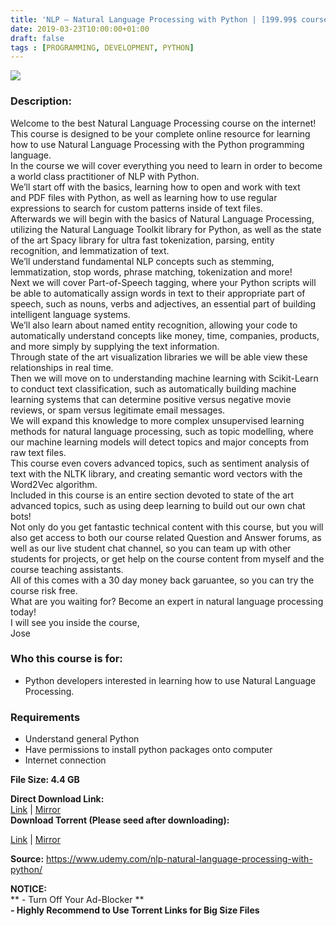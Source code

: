 ```yaml
---
title: 'NLP – Natural Language Processing with Python | [199.99$ course for free ]'
date: 2019-03-23T10:00:00+01:00
draft: false
tags : [PROGRAMMING, DEVELOPMENT, PYTHON]
---
```


[![](https://1.bp.blogspot.com/-qMyRbhDf7eE/XJXyoLa4u6I/AAAAAAAAA_I/ATJe6tbzbt4t9gMpOAVu5YmaKirRHlOnACLcBGAs/s640/NLP-Natural-Language-Processing-with-Python.jpg)](https://1.bp.blogspot.com/-qMyRbhDf7eE/XJXyoLa4u6I/AAAAAAAAA_I/ATJe6tbzbt4t9gMpOAVu5YmaKirRHlOnACLcBGAs/s1600/NLP-Natural-Language-Processing-with-Python.jpg)

  
  

### Description:

Welcome to the best Natural Language Processing course on the internet! This course is designed to be your complete online resource for learning how to use Natural Language Processing with the Python programming language.  
In the course we will cover everything you need to learn in order to become a world class practitioner of NLP with Python.  
We’ll start off with the basics, learning how to open and work with text and PDF files with Python, as well as learning how to use regular expressions to search for custom patterns inside of text files.  
Afterwards we will begin with the basics of Natural Language Processing, utilizing the Natural Language Toolkit library for Python, as well as the state of the art Spacy library for ultra fast tokenization, parsing, entity recognition, and lemmatization of text.  
We’ll understand fundamental NLP concepts such as stemming, lemmatization, stop words, phrase matching, tokenization and more!  
Next we will cover Part-of-Speech tagging, where your Python scripts will be able to automatically assign words in text to their appropriate part of speech, such as nouns, verbs and adjectives, an essential part of building intelligent language systems.  
We’ll also learn about named entity recognition, allowing your code to automatically understand concepts like money, time, companies, products, and more simply by supplying the text information.  
Through state of the art visualization libraries we will be able view these relationships in real time.  
Then we will move on to understanding machine learning with Scikit-Learn to conduct text classification, such as automatically building machine learning systems that can determine positive versus negative movie reviews, or spam versus legitimate email messages.  
We will expand this knowledge to more complex unsupervised learning methods for natural language processing, such as topic modelling, where our machine learning models will detect topics and major concepts from raw text files.  
This course even covers advanced topics, such as sentiment analysis of text with the NLTK library, and creating semantic word vectors with the Word2Vec algorithm.  
Included in this course is an entire section devoted to state of the art advanced topics, such as using deep learning to build out our own chat bots!  
Not only do you get fantastic technical content with this course, but you will also get access to both our course related Question and Answer forums, as well as our live student chat channel, so you can team up with other students for projects, or get help on the course content from myself and the course teaching assistants.  
All of this comes with a 30 day money back garuantee, so you can try the course risk free.  
What are you waiting for? Become an expert in natural language processing today!  
I will see you inside the course,  
Jose  

### Who this course is for:

*   Python developers interested in learning how to use Natural Language Processing.

### Requirements

*   Understand general Python
*   Have permissions to install python packages onto computer
*   Internet connection

**File Size: 4.4 GB**  

**Direct Download Link:**  
[Link](https://pinkhindi.com/NLPNaturallink1) | [Mirror](https://pinkhindi.com/NLPNaturallink2)  
**Download Torrent (Please seed after downloading):**  

[Link](https://pinkhindi.com/NLPNaturaltorrent1) | [Mirror](https://pinkhindi.com/Naturallanguagetorrent2)

**Source:** https://www.udemy.com/nlp-natural-language-processing-with-python/  
  
**NOTICE:**  
** - Turn Off Your Ad-Blocker **  
**\- Highly Recommend to Use Torrent Links for Big Size Files**
